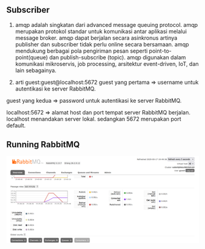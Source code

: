 ## Subscriber 
1. amqp adalah singkatan dari advanced message queuing protocol. amqp merupakan protokol standar untuk komunikasi antar aplikasi melalui message broker. amqp dapat berjalan secara asinkronus artinya publisher dan subscriber tidak perlu online secara bersamaan. amqp mendukung berbagai pola pengiriman pesan seperti point-to-point(queue) dan publish-subscribe (topic). amqp digunakan dalam komunikasi mikroservis, job processing, arsitektur event-driven, IoT, dan lain sebagainya.

2. arti guest:guest@localhost:5672
guest yang pertama => username untuk autentikasi ke server RabbitMQ. 

guest yang kedua => password untuk autentikasi ke server RabbitMQ. 

localhost:5672 => alamat host dan port tempat server RabbitMQ berjalan. localhost menandakan server lokal. sedangkan 5672 merupakan port default. 

## Running RabbitMQ
![alt text](image-1.png)